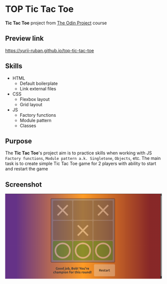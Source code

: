 # TOP Tic Tac Toe
**Tic Tac Toe** project from [The Odin Project](https://www.theodinproject.com/about) course

## Preview link
https://yurii-ruban.github.io/top-tic-tac-toe

## Skills
 - HTML
    * Default boilerplate
    * Link external files
 - CSS
    * Flexbox layout
    * Grid layout
 - JS
    * Factory functions
    * Module pattern
    * Classes

## Purpose
The **Tic Tac Toe**'s project aim is to practice skills when working with JS `Factory functions`, `Module pattern a.k. Singletone`, `Objects`, etc.
The main task is to create simple Tic Tac Toe game for 2 players with ability to start and restart the game

## Screenshot
![Screenshot](./img/Screenshot.png)
